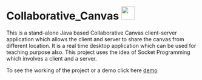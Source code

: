 # Collaborative_Canvas <img src="https://prezibase.com/wp-content/uploads/2018/08/whiteboard-animation-creative-online-whiteboard-presentation-maker-template-for-prezi.jpg" height=35 width=35>
This is a stand-alone Java based Collaborative Canvas client-server application which allows the client and server to share the canvas from different location. It is a real time desktop application which can be used for teaching purpose also. This project uses the idea of Socket Programming which involves a client and a server. 


To see the working of the project or a demo click here <a href="https://screenrec.com/share/rv1V9izx5y">demo</a>
